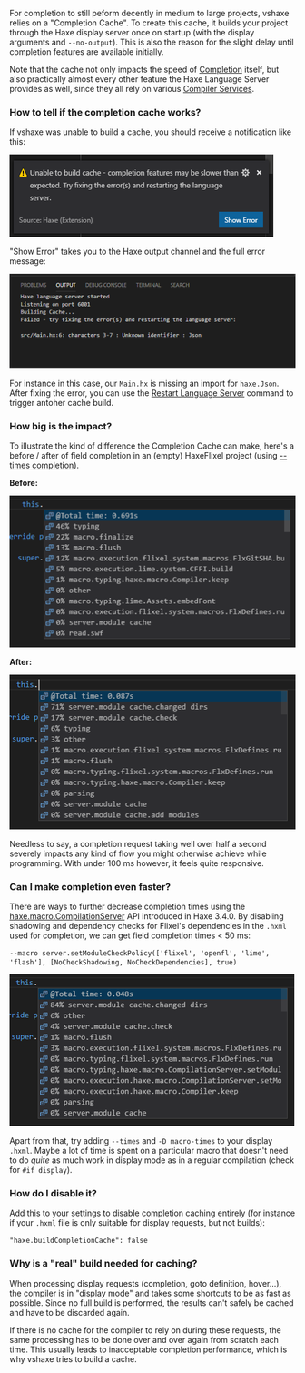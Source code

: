 For completion to still peform decently in medium to large projects, vshaxe relies on a "Completion Cache". To create this cache, it builds your project through the Haxe display server once on startup (with the display arguments and `--no-output`). This is also the reason for the slight delay until completion features are available initially.

Note that the cache not only impacts the speed of [Completion](/vshaxe/vshaxe/wiki/Completion) itself, but also practically almost every other feature the Haxe Language Server provides as well, since they all rely on various [Compiler Services](https://haxe.org/manual/cr-completion.html).

### How to tell if the completion cache works?

If vshaxe was unable to build a cache, you should receive a notification like this:

![](images/completion-cache/failed-popup.png)

"Show Error" takes you to the Haxe output channel and the full error message:

![](images/completion-cache/failed-output-channel.png)

For instance in this case, our `Main.hx` is missing an import for `haxe.Json`. After fixing the error, you can use the [Restart Language Server](https://github.com/vshaxe/vshaxe/wiki/Commands#haxe-restart-language-server) command to trigger antoher cache build.

### How big is the impact?

To illustrate the kind of difference the Completion Cache can make, here's a before / after of field completion in an (empty) HaxeFlixel project (using [--times completion](/vshaxe/vshaxe/wiki/Completion#--times-completion)).

**Before:**

![](images/completion-cache/before.png)

**After:**

![](images/completion-cache/after.png)

Needless to say, a completion request taking well over half a second severely impacts any kind of flow you might otherwise achieve while programming. With under 100 ms however, it feels quite responsive.

### Can I make completion even faster?

There are ways to further decrease completion times using the [haxe.macro.CompilationServer](http://api.haxe.org/haxe/macro/CompilationServer.html?#setModuleCheckPolicy) API introduced in Haxe 3.4.0. By disabling shadowing and dependency checks for Flixel's dependencies in the `.hxml` used for completion, we can get field completion times <span>< 50 ms<span>:

```
--macro server.setModuleCheckPolicy(['flixel', 'openfl', 'lime', 'flash'], [NoCheckShadowing, NoCheckDependencies], true)
```

![](images/completion-cache/module-check-policy.png)

Apart from that, try adding `--times` and `-D macro-times` to your display `.hxml`. Maybe a lot of time is spent on a particular macro that doesn't need to do _quite_ as much work in display mode as in a regular compilation (check for `#if display`).

### How do I disable it?

Add this to your settings to disable completion caching entirely (for instance if your `.hxml` file is only suitable for display requests, but not builds):

```
"haxe.buildCompletionCache": false
```

### Why is a "real" build needed for caching?

When processing display requests (completion, goto definition, hover...), the compiler is in "display mode" and takes some shortcuts to be as fast as possible. Since no full build is performed, the results can't safely be cached and have to be discarded again.

If there is no cache for the compiler to rely on during these requests, the same processing has to be done over and over again from scratch each time. This usually leads to inacceptable completion performance, which is why vshaxe tries to build a cache.